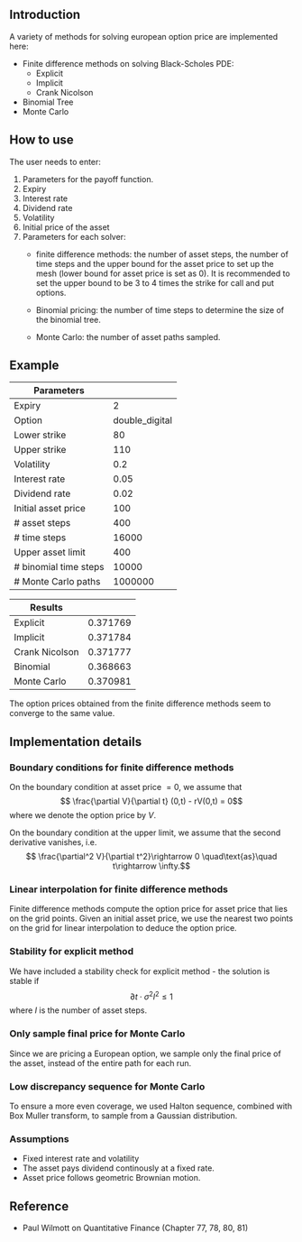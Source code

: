 ## Introduction
A variety of methods for solving european option price are implemented here:
* Finite difference methods on solving Black-Scholes PDE:
  * Explicit
  * Implicit
  * Crank Nicolson
* Binomial Tree
* Monte Carlo
## How to use
The user needs to enter:

1. Parameters for the payoff function.
2. Expiry
3. Interest rate
4. Dividend rate
5. Volatility
6. Initial price of the asset
7. Parameters for each solver:
   * finite difference methods:
        the number of asset steps, the number of time steps and the upper bound for the asset price to set up the mesh (lower bound for asset price is set as $0$). It is recommended to set the upper bound to be $3$ to $4$ times the strike for call and put options.
   * Binomial pricing: 
        the number of time steps to determine the size of the binomial tree.

   * Monte Carlo:
        the number of asset paths sampled.
## Example
| Parameters            |                |
|-----------------------|----------------|
| Expiry                | 2              |
| Option                | double_digital |
| Lower strike          | 80             |
| Upper strike          | 110            |
| Volatility            | 0.2            |
| Interest rate         | 0.05           |
| Dividend rate         | 0.02           |
| Initial asset price   | 100            |
| # asset steps         | 400            |
| # time steps          | 16000          |
| Upper asset limit     | 400            |
| # binomial time steps | 10000          |
| # Monte Carlo paths   | 1000000        |

| Results        |          |
|----------------|----------|
| Explicit       | 0.371769 |
| Implicit       | 0.371784 |
| Crank Nicolson | 0.371777 |
| Binomial       | 0.368663 |
| Monte Carlo    | 0.370981 |

The option prices obtained from the finite difference methods seem to converge to the same value.

## Implementation details
### Boundary conditions for finite difference methods
On the boundary condition at asset price $=0$, we assume that
$$ \frac{\partial V}{\partial t} (0,t) - rV(0,t) = 0$$
where we denote the option price by $V$.

On the boundary condition at the upper limit, we assume that the second derivative vanishes, i.e.
$$ \frac{\partial^2 V}{\partial t^2}\rightarrow 0 \quad\text{as}\quad t\rightarrow \infty.$$

### Linear interpolation for finite difference methods
Finite difference methods compute the option price for asset price that lies on the grid points. Given an initial asset price, we use the nearest two points on the grid for linear interpolation to deduce the option price.
### Stability for explicit method
We have included a stability check for explicit method - the solution is stable if
$$\partial t\cdot \sigma^2 I^2\leq 1$$
where $I$ is the number of asset steps.

### Only sample final price for Monte Carlo
Since we are pricing a European option, we sample only the final price of the asset, instead of the entire path for each run.

### Low discrepancy sequence for Monte Carlo
To ensure a more even coverage, we used Halton sequence, combined with Box Muller transform, to sample from a Gaussian distribution.
### Assumptions
* Fixed interest rate and volatility
* The asset pays dividend continously at a fixed rate.
* Asset price follows geometric Brownian motion.

## Reference
* Paul Wilmott on Quantitative Finance (Chapter 77, 78, 80, 81)